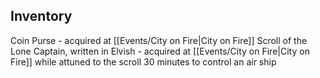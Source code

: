 
## Inventory
Coin Purse - acquired at [[Events/City on Fire|City on Fire]] 
Scroll of the Lone Captain, written in Elvish -  acquired at [[Events/City on Fire|City on Fire]] 
	while attuned to the scroll
	30 minutes to control an air ship